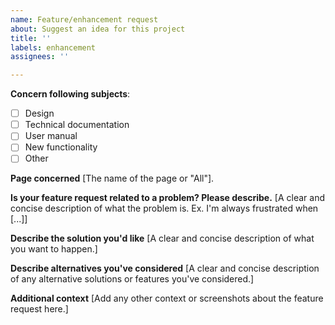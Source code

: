 ```yaml
---
name: Feature/enhancement request
about: Suggest an idea for this project
title: ''
labels: enhancement
assignees: ''

---
```


**Concern following subjects**:
- [ ] Design
- [ ] Technical documentation
- [ ] User manual
- [ ] New functionality
- [ ] Other

**Page concerned**
[The name of the page or "All"].

**Is your feature request related to a problem? Please describe.**
[A clear and concise description of what the problem is. Ex. I'm always frustrated when [...]]

**Describe the solution you'd like**
[A clear and concise description of what you want to happen.]

**Describe alternatives you've considered**
[A clear and concise description of any alternative solutions or features you've considered.]

**Additional context**
[Add any other context or screenshots about the feature request here.]